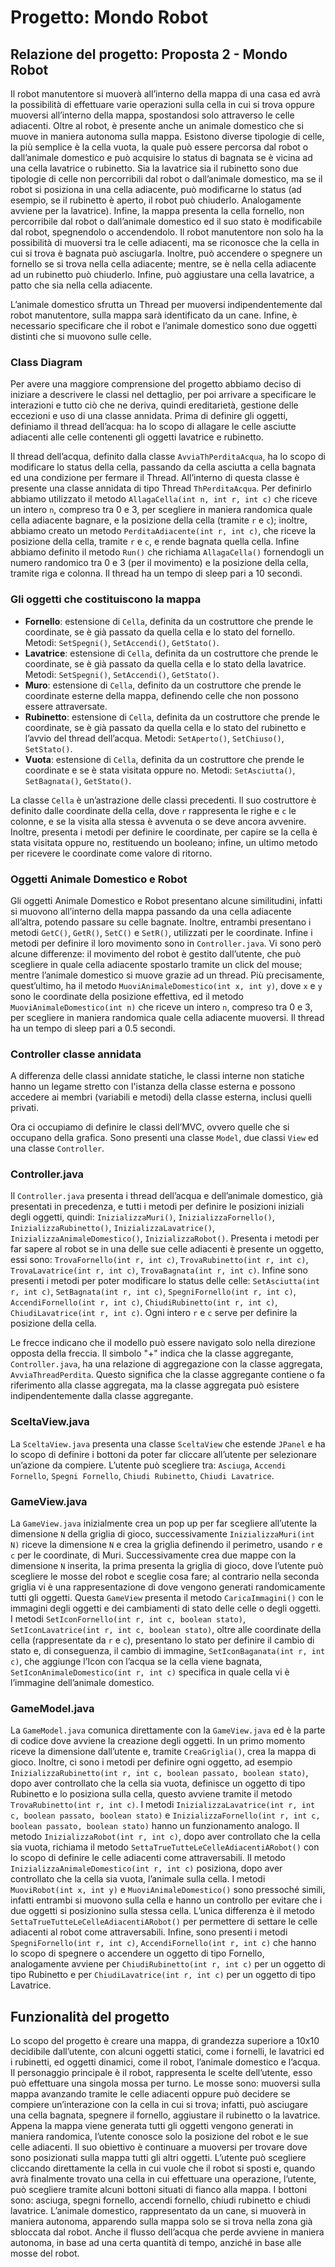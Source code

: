 # Progetto: Mondo Robot

## Relazione del progetto: Proposta 2 - Mondo Robot

Il robot manutentore si muoverà all’interno della mappa di una casa ed avrà la possibilità di effettuare varie operazioni sulla cella in cui si trova oppure muoversi all’interno della mappa, spostandosi solo attraverso le celle adiacenti. Oltre al robot, è presente anche un animale domestico che si muove in maniera autonoma sulla mappa. Esistono diverse tipologie di celle, la più semplice è la cella vuota, la quale può essere percorsa dal robot o dall’animale domestico e può acquisire lo status di bagnata se è vicina ad una cella lavatrice o rubinetto. Sia la lavatrice sia il rubinetto sono due tipologie di celle non percorribili dal robot o dall’animale domestico, ma se il robot si posiziona in una cella adiacente, può modificarne lo status (ad esempio, se il rubinetto è aperto, il robot può chiuderlo. Analogamente avviene per la lavatrice). Infine, la mappa presenta la cella fornello, non percorribile dal robot o dall’animale domestico ed il suo stato è modificabile dal robot, spegnendolo o accendendolo. Il robot manutentore non solo ha la possibilità di muoversi tra le celle adiacenti, ma se riconosce che la cella in cui si trova è bagnata può asciugarla. Inoltre, può accendere o spegnere un fornello se si trova nella cella adiacente; mentre, se è nella cella adiacente ad un rubinetto può chiuderlo. Infine, può aggiustare una cella lavatrice, a patto che sia nella cella adiacente.

L’animale domestico sfrutta un Thread per muoversi indipendentemente dal robot manutentore, sulla mappa sarà identificato da un cane. Infine, è necessario specificare che il robot e l’animale domestico sono due oggetti distinti che si muovono sulle celle.

### Class Diagram

Per avere una maggiore comprensione del progetto abbiamo deciso di iniziare a descrivere le classi nel dettaglio, per poi arrivare a specificare le interazioni e tutto ciò che ne deriva, quindi ereditarietà, gestione delle eccezioni e uso di una classe annidata. Prima di definire gli oggetti, definiamo il thread dell’acqua: ha lo scopo di allagare le celle asciutte adiacenti alle celle contenenti gli oggetti lavatrice e rubinetto.

Il thread dell’acqua, definito dalla classe `AvviaThPerditaAcqua`, ha lo scopo di modificare lo status della cella, passando da cella asciutta a cella bagnata ed una condizione per fermare il Thread. All’interno di questa classe è presente una classe annidata di tipo Thread `ThPerditaAcqua`. Per definirlo abbiamo utilizzato il metodo `AllagaCella(int n, int r, int c)` che riceve un intero `n`, compreso tra 0 e 3, per scegliere in maniera randomica quale cella adiacente bagnare, e la posizione della cella (tramite `r` e `c`); inoltre, abbiamo creato un metodo `PerditaAdiacente(int r, int c)`, che riceve la posizione della cella, tramite `r` e `c`, e rende bagnata quella cella. Infine abbiamo definito il metodo `Run()` che richiama `AllagaCella()` fornendogli un numero randomico tra 0 e 3 (per il movimento) e la posizione della cella, tramite riga e colonna. Il thread ha un tempo di sleep pari a 10 secondi.

### Gli oggetti che costituiscono la mappa

- **Fornello**: estensione di `Cella`, definita da un costruttore che prende le coordinate, se è già passato da quella cella e lo stato del fornello. Metodi: `SetSpegni()`, `SetAccendi()`, `GetStato()`.
- **Lavatrice**: estensione di `Cella`, definita da un costruttore che prende le coordinate, se è già passato da quella cella e lo stato della lavatrice. Metodi: `SetSpegni()`, `SetAccendi()`, `GetStato()`.
- **Muro**: estensione di `Cella`, definito da un costruttore che prende le coordinate esterne della mappa, definendo celle che non possono essere attraversate.
- **Rubinetto**: estensione di `Cella`, definita da un costruttore che prende le coordinate, se è già passato da quella cella e lo stato del rubinetto e l’avvio del thread dell’acqua. Metodi: `SetAperto()`, `SetChiuso()`, `SetStato()`.
- **Vuota**: estensione di `Cella`, definita da un costruttore che prende le coordinate e se è stata visitata oppure no. Metodi: `SetAsciutta()`, `SetBagnata()`, `GetStato()`.

La classe `Cella` è un’astrazione delle classi precedenti. Il suo costruttore è definito dalle coordinate della cella, dove `r` rappresenta le righe e `c` le colonne, e se la visita alla stessa è avvenuta o se deve ancora avvenire. Inoltre, presenta i metodi per definire le coordinate, per capire se la cella è stata visitata oppure no, restituendo un booleano; infine, un ultimo metodo per ricevere le coordinate come valore di ritorno.

### Oggetti Animale Domestico e Robot

Gli oggetti Animale Domestico e Robot presentano alcune similitudini, infatti si muovono all’interno della mappa passando da una cella adiacente all’altra, potendo passare su celle bagnate. Inoltre, entrambi presentano i metodi `GetC()`, `GetR()`, `SetC()` e `SetR()`, utilizzati per le coordinate. Infine i metodi per definire il loro movimento sono in `Controller.java`. Vi sono però alcune differenze: il movimento del robot è gestito dall’utente, che può scegliere in quale cella adiacente spostarlo tramite un click del mouse; mentre l’animale domestico si muove grazie ad un thread. Più precisamente, quest’ultimo, ha il metodo `MuoviAnimaleDomestico(int x, int y)`, dove `x` e `y` sono le coordinate della posizione effettiva, ed il metodo `MuoviAnimaleDomestico(int n)` che riceve un intero `n`, compreso tra 0 e 3, per scegliere in maniera randomica quale cella adiacente muoversi. Il thread ha un tempo di sleep pari a 0.5 secondi.

### Controller classe annidata

A differenza delle classi annidate statiche, le classi interne non statiche hanno un legame stretto con l'istanza della classe esterna e possono accedere ai membri (variabili e metodi) della classe esterna, inclusi quelli privati.

Ora ci occupiamo di definire le classi dell’MVC, ovvero quelle che si occupano della grafica. Sono presenti una classe `Model`, due classi `View` ed una classe `Controller`.

### Controller.java

Il `Controller.java` presenta i thread dell’acqua e dell’animale domestico, già presentati in precedenza, e tutti i metodi per definire le posizioni iniziali degli oggetti, quindi: `InizializzaMuri()`, `InizializzaFornello()`, `InizializzaRubinetto()`, `InizializzaLavatrice()`, `InizializzaAnimaleDomestico()`, `InizializzaRobot()`. Presenta i metodi per far sapere al robot se in una delle sue celle adiacenti è presente un oggetto, essi sono: `TrovaFornello(int r, int c)`, `TrovaRubinetto(int r, int c)`, `TrovaLavatrice(int r, int c)`, `TrovaBagnata(int r, int c)`. Infine sono presenti i metodi per poter modificare lo status delle celle: `SetAsciutta(int r, int c)`, `SetBagnata(int r, int c)`, `SpegniFornello(int r, int c)`, `AccendiFornello(int r, int c)`, `ChiudiRubinetto(int r, int c)`, `ChiudiLavatrice(int r, int c)`. Ogni intero `r` e `c` serve per definire la posizione della cella.

Le frecce indicano che il modello può essere navigato solo nella direzione opposta della freccia. Il simbolo "+" indica che la classe aggregante, `Controller.java`, ha una relazione di aggregazione con la classe aggregata, `AvviaThreadPerdita`. Questo significa che la classe aggregante contiene o fa riferimento alla classe aggregata, ma la classe aggregata può esistere indipendentemente dalla classe aggregante.

### SceltaView.java

La `SceltaView.java` presenta una classe `SceltaView` che estende `JPanel` e ha lo scopo di definire i bottoni da poter far cliccare all’utente per selezionare un’azione da compiere. L’utente può scegliere tra: `Asciuga`, `Accendi Fornello`, `Spegni Fornello`, `Chiudi Rubinetto`, `Chiudi Lavatrice`.

### GameView.java

La `GameView.java` inizialmente crea un pop up per far scegliere all’utente la dimensione `N` della griglia di gioco, successivamente `InizializzaMuri(int N)` riceve la dimensione `N` e crea la griglia definendo il perimetro, usando `r` e `c` per le coordinate, di Muri. Successivamente crea due mappe con la dimensione `N` inserita, la prima presenta la griglia di gioco, dove l’utente può scegliere le mosse del robot e sceglie cosa fare; al contrario nella seconda griglia vi è una rappresentazione di dove vengono generati randomicamente tutti gli oggetti. Questa `GameView` presenta il metodo `CaricaImmagini()` con le immagini degli oggetti e dei cambiamenti di stato delle celle o degli oggetti. I metodi `SetIconFornello(int r, int c, boolean stato)`, `SetIconLavatrice(int r, int c, boolean stato)`, oltre alle coordinate della cella (rappresentate da `r` e `c`), presentano lo stato per definire il cambio di stato e, di conseguenza, il cambio di immagine, `SetIconBaganata(int r, int c)`, che aggiunge l’Icon con l’acqua se la cella viene bagnata, `SetIconAnimaleDomestico(int r, int c)` specifica in quale cella vi è l’immagine dell’animale domestico.

### GameModel.java

La `GameModel.java` comunica direttamente con la `GameView.java` ed è la parte di codice dove avviene la creazione degli oggetti. In un primo momento riceve la dimensione dall’utente e, tramite `CreaGriglia()`, crea la mappa di gioco. Inoltre, ci sono i metodi per definire ogni oggetto, ad esempio `InizializzaRubinetto(int r, int c, boolean passato, boolean stato)`, dopo aver controllato che la cella sia vuota, definisce un oggetto di tipo Rubinetto e lo posiziona sulla cella, questo avviene tramite il metodo `TrovaRubinetto(int r, int c)`. I metodi `InizializzaLavatrice(int r, int c, boolean passato, boolean stato)` e `InizializzaFornello(int r, int c, boolean passato, boolean stato)` hanno un funzionamento analogo. Il metodo `InizializzaRobot(int r, int c)`, dopo aver controllato che la cella sia vuota, richiama il metodo `SettaTrueTutteLeCelleAdiacentiARobot()` con lo scopo di definire le celle adiacenti come attraversabili. Il metodo `InizializzaAnimaleDomestico(int r, int c)` posiziona, dopo aver controllato che la cella sia vuota, l’animale sulla cella. I metodi `MuoviRobot(int x, int y)` e `MuoviAnimaleDomestico()` sono pressoché simili, infatti entrambi si muovono sulla cella e hanno un controllo per evitare che i due oggetti si posizionino sulla stessa cella. L’unica differenza è il metodo `SettaTrueTutteLeCelleAdiacentiARobot()` per permettere di settare le celle adiacenti al robot come attraversabili. Infine, sono presenti i metodi `SpegniFornello(int r, int c)`, `AccendiFornello(int r, int c)` che hanno lo scopo di spegnere o accendere un oggetto di tipo Fornello, analogamente avviene per `ChiudiRubinetto(int r, int c)` per un oggetto di tipo Rubinetto e per `ChiudiLavatrice(int r, int c)` per un oggetto di tipo Lavatrice.

## Funzionalità del progetto

Lo scopo del progetto è creare una mappa, di grandezza superiore a 10x10 decidibile dall’utente, con alcuni oggetti statici, come i fornelli, le lavatrici ed i rubinetti, ed oggetti dinamici, come il robot, l’animale domestico e l’acqua. Il personaggio principale è il robot, rappresenta le scelte dell’utente, esso può effettuare una singola mossa per turno. Le mosse sono: muoversi sulla mappa avanzando tramite le celle adiacenti oppure può decidere se compiere un’interazione con la cella in cui si trova; infatti, può asciugare una cella bagnata, spegnere il fornello, aggiustare il rubinetto o la lavatrice. Appena la mappa viene generata tutti gli oggetti vengono generati in maniera randomica, l’utente conosce solo la posizione del robot e le sue celle adiacenti. Il suo obiettivo è continuare a muoversi per trovare dove sono posizionati sulla mappa tutti gli altri oggetti. L’utente può scegliere cliccando direttamente la cella in cui vuole che il robot si sposti e, quando avrà finalmente trovato una cella in cui effettuare una operazione, l’utente, può scegliere tramite alcuni bottoni situati di fianco alla mappa. I bottoni sono: asciuga, spegni fornello, accendi fornello, chiudi rubinetto e chiudi lavatrice. L’animale domestico, rappresentato da un cane, si muoverà in maniera autonoma, apparendo sulla mappa solo se si trova nella zona già sbloccata dal robot. Anche il flusso dell’acqua che perde avviene in maniera autonoma, in base ad una certa quantità di tempo, anziché in base alle mosse del robot.
